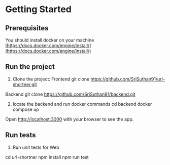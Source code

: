 # Getting Started 

## Prerequisites

You should install docker on your machine [https://docs.docker.com/engine/install/](https://docs.docker.com/engine/install/)

## Run the project

1. Clone the project:
 Frontend 
  git clone https://github.com/SriSuthan91/url-shortner.git

 Backend
  git clone https://github.com/SriSuthan91/backend.git

2. locate the backend and run docker commands
cd backend
docker compose up

Open [http://localhost:3000](http://localhost:3000) with your browser to see the app.


## Run tests

1. Run unit tests for Web

cd url-shortner
npm install
npm run test

